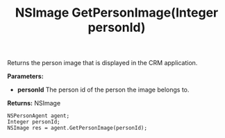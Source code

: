 ﻿---
uid: crmscript_ref_NSPersonAgent_GetPersonImage
title: NSImage GetPersonImage(Integer personId)
intellisense: NSPersonAgent.GetPersonImage
keywords: NSPersonAgent, GetPersonImage
so.topic: reference
---

Returns the person image that is displayed in the CRM application.

**Parameters:**
 - **personId** The person id of the person the image belongs to.

**Returns:** NSImage

```crmscript
NSPersonAgent agent;
Integer personId;
NSImage res = agent.GetPersonImage(personId);
```

